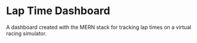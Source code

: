 # Lap Time Dashboard

A dashboard created with the MERN stack for tracking lap times on a virtual racing simulator.
